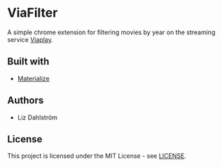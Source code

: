 # ViaFilter

A simple chrome extension for filtering movies by year on the streaming service [Viaplay](https://www.viaplay.se/).

## Built with

- [Materialize](https://materializecss.com/)

## Authors

- Liz Dahlström

## License

This project is licensed under the MIT License - see [LICENSE](LICENSE).
